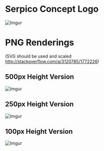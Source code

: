 Serpico Concept Logo
====================
![Imgur](http://i.imgur.com/H0sP9pN.png)


PNG Renderings 
==============
(SVG should be used and scaled http://stackoverflow.com/a/3120785/1772226)


500px Height Version
--------------------
![Imgur](http://i.imgur.com/eeX1eaf.png)

250px Height Version
--------------------
![Imgur](http://i.imgur.com/y1epCIx.png)

100px Height Version
--------------------
![Imgur](http://i.imgur.com/FkxOgB4.png)
